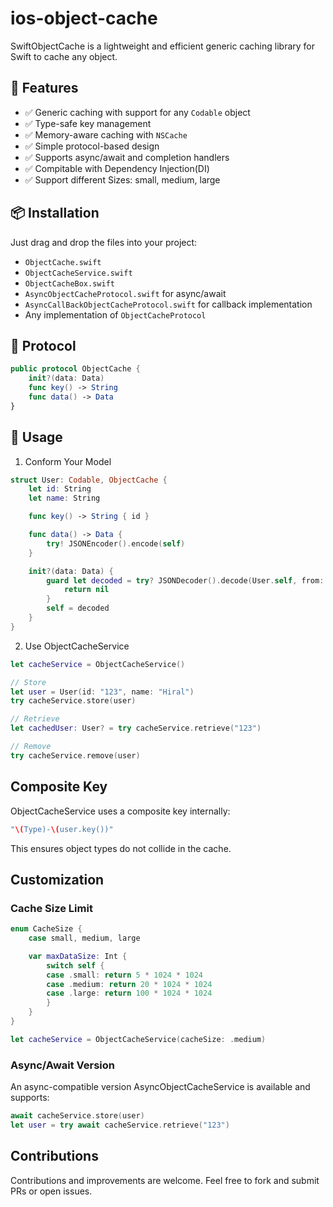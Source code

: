 # ios-object-cache
SwiftObjectCache is a lightweight and efficient generic caching library for Swift to cache any object.

## 🚀 Features

- ✅ Generic caching with support for any `Codable` object
- ✅ Type-safe key management
- ✅ Memory-aware caching with `NSCache`
- ✅ Simple protocol-based design
- ✅ Supports async/await and completion handlers
- ✅ Compitable with Dependency Injection(DI)
- ✅ Support different Sizes: small, medium, large

## 📦 Installation

Just drag and drop the files into your project:

- `ObjectCache.swift`
- `ObjectCacheService.swift`
- `ObjectCacheBox.swift`
- `AsyncObjectCacheProtocol.swift` for async/await
-  `AsyncCallBackObjectCacheProtocol.swift`  for callback implementation
- Any implementation of `ObjectCacheProtocol`

## 🧩 Protocol

```swift
public protocol ObjectCache {
    init?(data: Data)
    func key() -> String
    func data() -> Data
}
```

## 🧩 Usage

1. Conform Your Model
   
```swift
struct User: Codable, ObjectCache {
    let id: String
    let name: String

    func key() -> String { id }

    func data() -> Data {
        try! JSONEncoder().encode(self)
    }

    init?(data: Data) {
        guard let decoded = try? JSONDecoder().decode(User.self, from: data) else {
            return nil
        }
        self = decoded
    }
}
```

2. Use ObjectCacheService

```swift
let cacheService = ObjectCacheService()

// Store
let user = User(id: "123", name: "Hiral")
try cacheService.store(user)

// Retrieve
let cachedUser: User? = try cacheService.retrieve("123")

// Remove
try cacheService.remove(user)
```

## Composite Key
ObjectCacheService uses a composite key internally:

```swift
"\(Type)-\(user.key())"
```
This ensures object types do not collide in the cache.

## Customization

### Cache Size Limit

```swift
enum CacheSize {
    case small, medium, large

    var maxDataSize: Int {
        switch self {
        case .small: return 5 * 1024 * 1024
        case .medium: return 20 * 1024 * 1024
        case .large: return 100 * 1024 * 1024
        }
    }
}

let cacheService = ObjectCacheService(cacheSize: .medium)
```

### Async/Await Version
An async-compatible version AsyncObjectCacheService is available and supports:

```swift
await cacheService.store(user)
let user = try await cacheService.retrieve("123")
```

## Contributions
Contributions and improvements are welcome. Feel free to fork and submit PRs or open issues.
